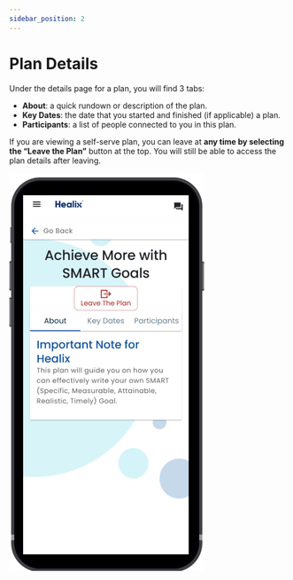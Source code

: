 ```yaml
---
sidebar_position: 2
---
```


# Plan Details

Under the details page for a plan, you will find 3 tabs:

* **About**: a quick rundown or description of the plan.
* **Key Dates**: the date that you started and finished (if applicable) a plan.
* **Participants**: a list of people connected to you in this plan.

 

If you are viewing a self-serve plan, you can leave at **any time by selecting the “Leave the Plan”** button at the top. You will still be able to access the plan details after leaving.


![Plan Details](img/plan-details.png)